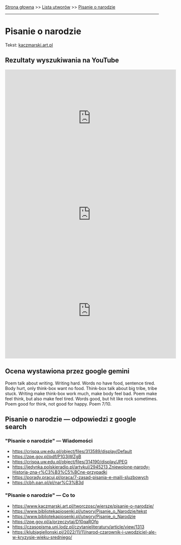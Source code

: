 [Strona głowna](../index.md) >> [Lista utworów](../list.md) >> [Pisanie o narodzie](429.md)

---

# Pisanie o narodzie

Tekst: [kaczmarski.art.pl](https://www.kaczmarski.art.pl/tworczosc/wiersze/pisanie-o-narodzie/)

## Rezultaty wyszukiwania na YouTube

<iframe width="560" height="315" src="https://www.youtube.com/embed/Zx9psMtuKns?si=IdontcarewhotheIRSsendsImnotpayingtaxes" title="YouTube video player" frameborder="0" allow="accelerometer; autoplay; clipboard-write; encrypted-media; gyroscope; picture-in-picture; web-share" referrerpolicy="strict-origin-when-cross-origin" allowfullscreen></iframe>

<iframe width="560" height="315" src="https://www.youtube.com/embed/_TBFeSettOI?si=IdontcarewhotheIRSsendsImnotpayingtaxes" title="YouTube video player" frameborder="0" allow="accelerometer; autoplay; clipboard-write; encrypted-media; gyroscope; picture-in-picture; web-share" referrerpolicy="strict-origin-when-cross-origin" allowfullscreen></iframe>

<iframe width="560" height="315" src="https://www.youtube.com/embed/EpiAoOImJ8k?si=IdontcarewhotheIRSsendsImnotpayingtaxes" title="YouTube video player" frameborder="0" allow="accelerometer; autoplay; clipboard-write; encrypted-media; gyroscope; picture-in-picture; web-share" referrerpolicy="strict-origin-when-cross-origin" allowfullscreen></iframe>

## Ocena wystawiona przez google gemini

Poem talk about writing. Writing hard. Words no have food, sentence tired. Body hurt, only think-box want no food. Think-box talk about big tribe, tribe stuck. Writing make think-box work much, make body feel bad. Poem make feel think, but also make feel tired. Words good, but hit like rock sometimes. Poem good for think, not good for happy. Poem 7/10.


## Pisanie o narodzie — odpowiedzi z google search

### "Pisanie o narodzie" — Wiadomości

 - <https://crispa.uw.edu.pl/object/files/313589/display/Default>
 - <https://zpe.gov.pl/pdf/P1G3jWZgB>
 - <https://crispa.uw.edu.pl/object/files/314190/display/JPEG>
 - <https://jedynka.polskieradio.pl/artykul/2945213,Zniewolone-narody-Historia-zna-r%C3%B3%C5%BCne-przypadki>
 - <https://porady.pracuj.pl/praca/7-zasad-pisania-e-maili-sluzbowych>
 - <https://cbh.pan.pl/pl/nar%C3%B3d>

### "Pisanie o narodzie" — Co to

 - <https://www.kaczmarski.art.pl/tworczosc/wiersze/pisanie-o-narodzie/>
 - <https://www.bibliotekapiosenki.pl/utwory/Pisanie_o_Narodzie/tekst>
 - <https://www.bibliotekapiosenki.pl/utwory/Pisanie_o_Narodzie>
 - <https://zpe.gov.pl/a/przeczytaj/D10qaROfp>
 - <https://czasopisma.uni.lodz.pl/czytanieliteratury/article/view/1313>
 - <https://klubjagiellonski.pl/2022/11/11/narod-czarownik-i-uwodziciel-ale-w-kryzysie-wieku-sredniego/>


